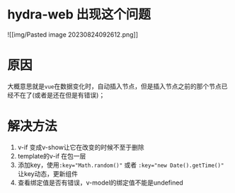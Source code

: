 # hydra-web 出现这个问题
![[img/Pasted image 20230824092612.png]]

# 原因

大概意思就是`vue`在数据变化时，自动插入节点，但是插入节点之前的那个节点已经不在了(或者是还在但是有错误)；

# 解决方法

1. v-if 变成v-show让它在改变的时候不至于删除
2. template的v-if 在包一层
3. 添加key，使用`:key="Math.random()"`  或者 `:key="new Date().getTime()"` 让key动态，更新组件
4. 查看绑定值是否有错误，v-model的绑定值不能是undefined